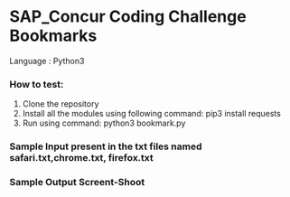 # SAP_Concur Coding Challenge Bookmarks

Language : Python3

### How to test:
1. Clone the repository
2. Install all the modules using following command: 
   pip3 install requests
3. Run using command:
   python3 bookmark.py

### Sample Input present in the txt files named safari.txt,chrome.txt, firefox.txt

### Sample Output Screent-Shoot

